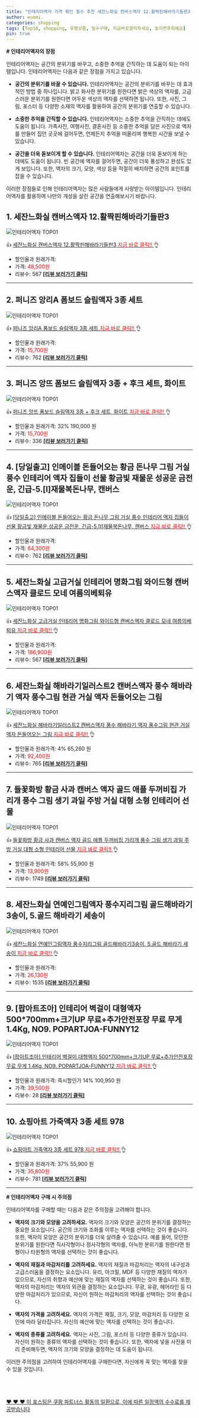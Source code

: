 ```yaml
---
title: "인테리어액자 가격 확인 필수 추천 세잔느화실 캔버스액자 12.활짝핀해바라기들판3 비교 장점 구매가이드"
author: eunmi.
categories: shopping
tags: [Top10, shopping, 유행상품, 필수구매, 지금바로클릭하세요, 놓치면후회해요]
pin: true
---
```

**# 인테리어액자의 장점**

인테리어액자는 공간의 분위기를 바꾸고, 소중한 추억을 간직하는 데 도움이 되는 아이템입니다. 인테리어액자는 다음과 같은 장점을 가지고 있습니다.

* **공간의 분위기를 바꿀 수 있습니다.** 인테리어액자는 공간의 분위기를 바꾸는 데 효과적인 방법 중 하나입니다. 밝고 화사한 분위기를 원한다면 밝은 색상의 액자를, 고급스러운 분위기를 원한다면 어두운 색상의 액자를 선택하면 됩니다. 또한, 사진, 그림, 포스터 등 다양한 소재의 액자를 활용하여 공간의 분위기를 연출할 수 있습니다.

* **소중한 추억을 간직할 수 있습니다.** 인테리어액자는 소중한 추억을 간직하는 데에도 도움이 됩니다. 가족사진, 여행사진, 결혼사진 등 소중한 추억을 담은 사진으로 액자를 만들어 집안 곳곳에 걸어두면, 언제든지 추억을 떠올리며 행복한 시간을 보낼 수 있습니다.

* **공간을 더욱 돋보이게 할 수 있습니다.** 인테리어액자는 공간을 더욱 돋보이게 하는 데에도 도움이 됩니다. 빈 공간에 액자를 걸어두면, 공간이 더욱 풍성하고 완성도 있게 보입니다. 또한, 액자의 크기, 모양, 색상 등을 적절히 배치하면 공간의 포인트를 잡을 수 있습니다.

이러한 장점들로 인해 인테리어액자는 많은 사람들에게 사랑받는 아이템입니다. 인테리어액자를 활용하여 나만의 개성을 살린 공간을 연출해보시기 바랍니다.

   

## 1. 세잔느화실 캔버스액자 12.활짝핀해바라기들판3

![인테리어액자 TOP01](https://thumbnail6.coupangcdn.com/thumbnails/remote/230x230ex/image/vendor_inventory/2747/703a48d677a1cce30373321a7d5982e2a6d3c83efe5a269fbf6f33cd92fa.jpg)


👍 [세잔느화실 캔버스액자 12.활짝핀해바라기들판3 <font color=red> 지금 바로 클릭!! </font> ](https://link.coupang.com/re/AFFSDP?lptag=AF3617701&subid=GithubCoopas&pageKey=6061615617&traceid=V0-153&itemId=11148890542&vendorItemId=77074920773) 👌 


- 할인율과 원래가격: 
- 가격: <span style='color:red'>48,500원</span>
- 리뷰수: 567  [**[리뷰 보러가기 클릭]**](https://link.coupang.com/re/AFFSDP?lptag=AF3617701&subid=GithubCoopas&pageKey=6061615617&traceid=V0-153&itemId=11148890542&vendorItemId=77074920773)

---


   

## 2. 퍼니즈 앙리A 폼보드 슬림액자 3종 세트

![인테리어액자 TOP01](https://thumbnail8.coupangcdn.com/thumbnails/remote/230x230ex/image/rs_quotation_api/nzb6yx1h/dcc38244849e416e8544638fefc755aa.jpg)


👍 [퍼니즈 앙리A 폼보드 슬림액자 3종 세트 <font color=red> 지금 바로 클릭!! </font> ](https://link.coupang.com/re/AFFSDP?lptag=AF3617701&subid=GithubCoopas&pageKey=5542424898&traceid=V0-153&itemId=8733100993&vendorItemId=76020101944) 👌 


- 할인율과 원래가격: 
- 가격: <span style='color:red'>15,700원</span>
- 리뷰수: 762  [**[리뷰 보러가기 클릭]**](https://link.coupang.com/re/AFFSDP?lptag=AF3617701&subid=GithubCoopas&pageKey=5542424898&traceid=V0-153&itemId=8733100993&vendorItemId=76020101944)

---


   

## 3. 퍼니즈 앙뜨 폼보드 슬림액자 3종 + 후크 세트, 화이트

![인테리어액자 TOP01](https://thumbnail6.coupangcdn.com/thumbnails/remote/230x230ex/image/retail/images/2020/09/11/11/9/a4b8cdf9-e726-4788-b819-11f6d359194a.jpg)


👍 [퍼니즈 앙뜨 폼보드 슬림액자 3종 + 후크 세트, 화이트 <font color=red> 지금 바로 클릭!! </font> ](https://link.coupang.com/re/AFFSDP?lptag=AF3617701&subid=GithubCoopas&pageKey=2176493441&traceid=V0-153&itemId=3703548768&vendorItemId=71688820947) 👌 


- 할인율과 원래가격: 32%  190,000   원
- 가격: <span style='color:red'>15,700원</span>
- 리뷰수: 336  [**[리뷰 보러가기 클릭]**](https://link.coupang.com/re/AFFSDP?lptag=AF3617701&subid=GithubCoopas&pageKey=2176493441&traceid=V0-153&itemId=3703548768&vendorItemId=71688820947)

---


   

## 4. [당일출고] 인메이블 돈들어오는 황금 돈나무 그림 거실 풍수 인테리어 액자 집들이 선물 황금빛 재물운 성공운 금전운, 긴급-5.[I]재물복돈나무, 캔버스

![인테리어액자 TOP01](https://thumbnail7.coupangcdn.com/thumbnails/remote/230x230ex/image/vendor_inventory/a687/c4245fcb557cbf75741469f6ce6e3d2e06448586724310950eccaa2b098a.jpg)


👍 [[당일출고] 인메이블 돈들어오는 황금 돈나무 그림 거실 풍수 인테리어 액자 집들이 선물 황금빛 재물운 성공운 금전운, 긴급-5.[I]재물복돈나무, 캔버스 <font color=red> 지금 바로 클릭!! </font> ](https://link.coupang.com/re/AFFSDP?lptag=AF3617701&subid=GithubCoopas&pageKey=7360641797&traceid=V0-153&itemId=18963045745&vendorItemId=83212410436) 👌 


- 할인율과 원래가격: 
- 가격: <span style='color:red'>64,300원</span>
- 리뷰수: 762  [**[리뷰 보러가기 클릭]**](https://link.coupang.com/re/AFFSDP?lptag=AF3617701&subid=GithubCoopas&pageKey=7360641797&traceid=V0-153&itemId=18963045745&vendorItemId=83212410436)

---


   

## 5. 세잔느화실 고급거실 인테리어 명화그림 와이드형 캔버스액자 클로드 모네 여름의베퇴유

![인테리어액자 TOP01](https://thumbnail6.coupangcdn.com/thumbnails/remote/230x230ex/image/vendor_inventory/7fdc/5d449b67f7be258444819397d92ffa50fe91474d12ffe8d09438a0999547.jpg)


👍 [세잔느화실 고급거실 인테리어 명화그림 와이드형 캔버스액자 클로드 모네 여름의베퇴유 <font color=red> 지금 바로 클릭!! </font> ](https://link.coupang.com/re/AFFSDP?lptag=AF3617701&subid=GithubCoopas&pageKey=7469718369&traceid=V0-153&itemId=19488917570&vendorItemId=79499043893) 👌 


- 할인율과 원래가격: 
- 가격: <span style='color:red'>186,900원</span>
- 리뷰수: 567  [**[리뷰 보러가기 클릭]**](https://link.coupang.com/re/AFFSDP?lptag=AF3617701&subid=GithubCoopas&pageKey=7469718369&traceid=V0-153&itemId=19488917570&vendorItemId=79499043893)

---


   

## 6. 세잔느화실 해바라기일러스트2 캔버스액자 풍수 해바라기 액자 풍수그림 현관 거실 액자 돈들어오는 그림

![인테리어액자 TOP01](https://thumbnail10.coupangcdn.com/thumbnails/remote/230x230ex/image/vendor_inventory/3878/98906f920043bb5d692fb7184a44eba157ab1ca9747fb29ca24fad0b8694.jpg)


👍 [세잔느화실 해바라기일러스트2 캔버스액자 풍수 해바라기 액자 풍수그림 현관 거실 액자 돈들어오는 그림 <font color=red> 지금 바로 클릭!! </font> ](https://link.coupang.com/re/AFFSDP?lptag=AF3617701&subid=GithubCoopas&pageKey=7464462454&traceid=V0-153&itemId=14073744088&vendorItemId=70967894960) 👌 


- 할인율과 원래가격: 4%  65,260   원
- 가격: <span style='color:red'>92,400원</span>
- 리뷰수: 765  [**[리뷰 보러가기 클릭]**](https://link.coupang.com/re/AFFSDP?lptag=AF3617701&subid=GithubCoopas&pageKey=7464462454&traceid=V0-153&itemId=14073744088&vendorItemId=70967894960)

---


   

## 7. 들꽃화방 황금 사과 캔버스 액자 골드 애플 두꺼비집 가리개 풍수 그림 생기 과일 주방 거실 대형 소형 인테리어 선물

![인테리어액자 TOP01](https://thumbnail6.coupangcdn.com/thumbnails/remote/230x230ex/image/vendor_inventory/4410/8ca52b7975b4e857a28b564436a9c5d9b2da349feb4202ac7f7cfae5b6b1.png)


👍 [들꽃화방 황금 사과 캔버스 액자 골드 애플 두꺼비집 가리개 풍수 그림 생기 과일 주방 거실 대형 소형 인테리어 선물 <font color=red> 지금 바로 클릭!! </font> ](https://link.coupang.com/re/AFFSDP?lptag=AF3617701&subid=GithubCoopas&pageKey=7387121295&traceid=V0-153&itemId=19091720907&vendorItemId=86212683717) 👌 


- 할인율과 원래가격: 58%  55,900   원
- 가격: <span style='color:red'>13,900원</span>
- 리뷰수: 1749  [**[리뷰 보러가기 클릭]**](https://link.coupang.com/re/AFFSDP?lptag=AF3617701&subid=GithubCoopas&pageKey=7387121295&traceid=V0-153&itemId=19091720907&vendorItemId=86212683717)

---


   

## 8. 세잔느화실 연예인그림액자 풍수지리그림 골드해바라기3송이, 5.골드 해바라기 세송이

![인테리어액자 TOP01](https://thumbnail6.coupangcdn.com/thumbnails/remote/230x230ex/image/vendor_inventory/26fa/4ca8c796553d6039db40045dc8c72e36348c6639d0122e988e55c2eaae14.jpg)


👍 [세잔느화실 연예인그림액자 풍수지리그림 골드해바라기3송이, 5.골드 해바라기 세송이 <font color=red> 지금 바로 클릭!! </font> ](https://link.coupang.com/re/AFFSDP?lptag=AF3617701&subid=GithubCoopas&pageKey=6631573521&traceid=V0-153&itemId=16593656096&vendorItemId=84670105574) 👌 


- 할인율과 원래가격: 
- 가격: <span style='color:red'>26,130원</span>
- 리뷰수: 1535  [**[리뷰 보러가기 클릭]**](https://link.coupang.com/re/AFFSDP?lptag=AF3617701&subid=GithubCoopas&pageKey=6631573521&traceid=V0-153&itemId=16593656096&vendorItemId=84670105574)

---


   

## 9. [팝아트조아] 인테리어 벽걸이 대형액자 500*700mm+크기UP 무료+추가안전포장 무료 무게 1.4Kg, NO9. POPARTJOA-FUNNY12

![인테리어액자 TOP01](https://thumbnail9.coupangcdn.com/thumbnails/remote/230x230ex/image/vendor_inventory/3f2c/1001be1449ce8930723541c2b101a591dc5461a40cfebe539588f2f5bb8b.jpg)


👍 [[팝아트조아] 인테리어 벽걸이 대형액자 500*700mm+크기UP 무료+추가안전포장 무료 무게 1.4Kg, NO9. POPARTJOA-FUNNY12 <font color=red> 지금 바로 클릭!! </font> ](https://link.coupang.com/re/AFFSDP?lptag=AF3617701&subid=GithubCoopas&pageKey=7673147259&traceid=V0-153&itemId=20474553088&vendorItemId=87163247624) 👌 


- 할인율과 원래가격: 즉시할인가 14%  100,950   원
- 가격: <span style='color:red'>39,500원</span>
- 리뷰수: 28  [**[리뷰 보러가기 클릭]**](https://link.coupang.com/re/AFFSDP?lptag=AF3617701&subid=GithubCoopas&pageKey=7673147259&traceid=V0-153&itemId=20474553088&vendorItemId=87163247624)

---


   

## 10. 쇼핑아트 가죽액자 3종 세트 978

![인테리어액자 TOP01](https://thumbnail9.coupangcdn.com/thumbnails/remote/230x230ex/image/rs_quotation_api/3jqm0ufk/170658d75efe417eb85f793143a681d5.jpg)


👍 [쇼핑아트 가죽액자 3종 세트 978 <font color=red> 지금 바로 클릭!! </font> ](https://link.coupang.com/re/AFFSDP?lptag=AF3617701&subid=GithubCoopas&pageKey=2316789902&traceid=V0-153&itemId=3998901022&vendorItemId=73449303334) 👌 


- 할인율과 원래가격: 37%  55,900   원
- 가격: <span style='color:red'>35,800원</span>
- 리뷰수: 781  [**[리뷰 보러가기 클릭]**](https://link.coupang.com/re/AFFSDP?lptag=AF3617701&subid=GithubCoopas&pageKey=2316789902&traceid=V0-153&itemId=3998901022&vendorItemId=73449303334)

---
**# 인테리어액자 구매 시 주의점**

인테리어액자를 구매할 때는 다음과 같은 주의점을 고려해야 합니다.

* **액자의 크기와 모양을 고려하세요.** 액자의 크기와 모양은 공간의 분위기를 결정하는 중요한 요소입니다. 공간의 크기와 조화를 이루는 액자를 선택하는 것이 좋습니다. 또한, 액자의 모양은 공간의 분위기를 더욱 살려줄 수 있습니다. 예를 들어, 모던한 분위기를 원한다면 직사각형이나 정사각형의 액자를, 아늑한 분위기를 원한다면 원형이나 타원형의 액자를 선택하는 것이 좋습니다.

* **액자의 재질과 마감처리를 고려하세요.** 액자의 재질과 마감처리는 액자의 내구성과 고급스러움을 결정하는 요소입니다. 유리, 아크릴, MDF 등 다양한 재질의 액자가 있으므로, 자신의 취향과 예산에 맞는 재질의 액자를 선택하는 것이 좋습니다. 또한, 액자의 마감처리는 액자의 외관을 결정하는 요소입니다. 무광, 유광, 헤어라인 등 다양한 마감처리가 있으므로, 자신이 원하는 마감처리의 액자를 선택하는 것이 좋습니다.

* **액자의 가격을 고려하세요.** 액자의 가격은 재질, 크기, 모양, 마감처리 등 다양한 요인에 따라 달라집니다. 자신의 예산에 맞는 액자를 선택하는 것이 좋습니다.

* **액자의 종류를 고려하세요.** 액자는 사진, 그림, 포스터 등 다양한 종류가 있습니다. 자신이 원하는 종류의 액자를 선택하는 것이 좋습니다. 또한, 액자에 넣을 사진을 미리 준비해두면, 액자의 크기와 모양을 결정하는 데 도움이 됩니다.

이러한 주의점을 고려하여 인테리어액자를 구매한다면, 자신에게 꼭 맞는 액자를 찾을 수 있을 것입니다.<br><br><br><br><br> [ ❤ ❤ ❤ 이 포스팅은 쿠팡 파트너스 활동의 일환으로, 이에 따른 일정액의 수수료를 제공받습니다](https://link.coupang.com/a/bcEFyh)